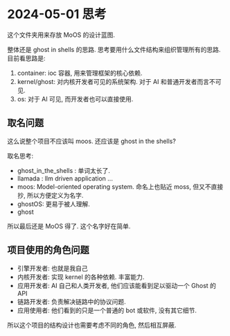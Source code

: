 
# 2024-05-01 思考

这个文件夹用来存放 MoOS 的设计蓝图. 

整体还是 ghost in shells 的思路. 
思考要用什么文件结构来组织管理所有的思路. 
目前看思路是: 

1. container: ioc 容器, 用来管理框架的核心依赖. 
2. kernel/ghost: 对内核开发者可见的系统架构. 对于 AI 和普通开发者而言不可见. 
3. os: 对于 AI 可见, 而开发者也可以直接使用. 

## 取名问题

这么说整个项目不应该叫 moos. 还应该是 ghost in the shells? 

取名思考: 
* ghost_in_the_shells : 单词太长了.
* llamada : llm driven application ...
* moos: Model-oriented operating system. 命名上也贴近 moss, 但又不直接抄, 所以方便定义为名字. 
* ghostOS: 更易于被人理解. 
* ghost

所以最后还是 MoOS 得了. 这个名字好在简单. 

## 项目使用的角色问题

* 引擎开发者: 也就是我自己
* 内核开发者: 实现 kernel 的各种依赖. 丰富能力. 
* 应用开发者: AI 自己和人类开发者, 他们应该能看到足以驱动一个 Ghost 的 API
* 链路开发者: 负责解决链路中的协议问题. 
* 应用使用者: 他们看到的只是一个普通的 bot 或软件, 没有其它细节.

所以这个项目的结构设计也需要考虑不同的角色, 然后相互屏蔽. 
